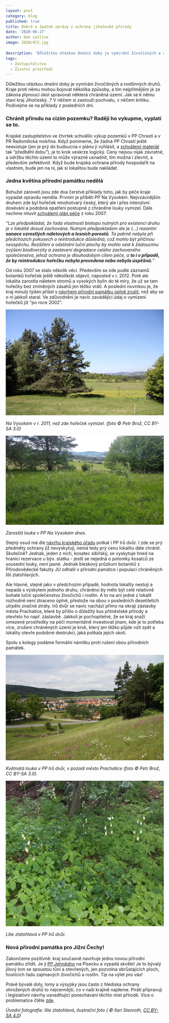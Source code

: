 ```yaml
---
layout: post
category: blog
published: true
title: Dobré a špatné zprávy z ochrany jihočeské přírody
date: '2020-06-27'
author: Dan Leština
image: 2020/dl5.jpg

description: 'Důležitou otázkou dnešní doby je vymírání živočišných a rostlinných druhů. Kraje proti němu mohou bojovat několika způsoby, a tím nejpřímějším je ze zákona plynoucí úkol spravovat některá chráněná území.'
tags:
  - Zastupitelstvo
  - Životní prostředí
---
```

Důležitou otázkou dnešní doby je vymírání živočišných a rostlinných druhů. Kraje proti němu mohou bojovat několika způsoby, a tím nejpřímějším je ze zákona plynoucí úkol spravovat některá chráněná území. Jak se k němu staví kraj Jihočeský…? V něčem si zaslouží pochvalu, v něčem kritiku. Podívejme se na příklady z posledních dní.

### Chránit přírodu na cizím pozemku? Raději ho vykupme, vyplatí se to.
Krajské zastupitelstvo ve čtvrtek schválilo výkup pozemků v PP Chrastí a v PR Radomilická mokřina. Když pomineme, 
že žádná PP Chrastí ještě neexistuje (jen je prý do budoucna v plánu ji vyhlásit, a 
[schválený materiál](https://www.kraj-jihocesky.cz/sites/default/files//ku_usneseni/Zastupitelstvo/2020-06-25/Navrhy/190-ZK-20.doc) tak “předběhl dobu”), je to krok veskrze logický. Ceny nejsou nijak závratné, a údržbu těchto území to může výrazně usnadnit, tím možná i zlevnit, a především zefektivnit. Když bude krajská ochrana přírody hospodařit na vlastním, bude jen na ní, jak si lokalitou bude nakládat. 

### Jedna květina přírodní památku nedělá
Bohužel zároveň jsou zde dva čerstvé příklady toho, jak by péče kraje vypadat opravdu neměla. 
Prvním je příběh PP Na Vysokém. Nejvzácnějším druhem zde byl hořeček mnohotvarý český, 
který ale i přes intenzivní dosévání a podobná opatření postupně z chráněné louky vymizel. Dále nechme mluvit 
[schválený plán péče](https://zp.kraj-jihocesky.cz/_files/f615/files/plany_pece/okres_ST/PLP_Na_Vysokem_PP.pdf) z roku 2007:

*“Lze předpokládat, že řada vlastností biotopu nutných pro existenci druhu je v lokalitě dosud zachována. 
Nutným předpokladem ale je (...) razantní **sanace vzrostlých náletových a lesních porostů**. Ta patrně nebyla při předchozích
 pokusech o reintrodukce důsledná, což mohlo být příčinou neúspěchu. Rozšíření a odstínění luční plochy by mohlo vést k žádoucímu 
 zvýšení biodiverzity a zastavení degradace celého zachovaného společenstva, jehož ochrana je dlouhodobým cílem péče, a **to 
 i v případě, že by reintrodukce hořečku nebyla provedena nebo nebyla úspěšná.**”*
 
Od roku 2007 se stalo několik věcí. Především se zde podle záznamů botaniků hořeček ještě několikrát objevil, 
naposled v r. 2012. Poté ale lokalita zarostla náletem stromů a vysokých bylin do té míry, že už se tam hořečky 
bez zmíněných zásahů jen těžko vrátí. A poslední novinkou je, že kraj minulý týden přišel s 
[návrhem přírodní památku úplně zrušit](https://edesky.cz/dokument/3954063), než aby se o ni jakkoli staral. Ve zdůvodnění je navíc zavádějící údaj o vymizení hořečků již “po roce 2002”.
 
![Na Vysokém v r. 2011.](/assets/img/2020/dl6.jpg)

*Na Vysokém v r. 2011, než zde hořeček vymizel. (foto © Petr Brož, CC BY-SA 3.0)*

![Zarostlá louka v PP Na Vysokém dnes.](/assets/img/2020/dl7.jpg)

*Zarostlá louka v PP Na Vysokém dnes.*

Stejný osud má dle [návrhu krajského úřadu](https://edesky.cz/dokument/3954064) potkat i PP Irů dvůr. I zde se prý předměty ochrany již nevyskytují, nemá tedy prý cenu lokalitu dále chránit. Skutečně? Jednak, jeden z nich, kosatec sibiřský, se vyskytuje hned na hranici rezervace u býv. statku - jestli se nejedná o potomky kosatců ze sousední louky, není jasné. Jednak bleskový průzkum botaniků z Přírodovědecké fakulty JU odhalil v přírodní památce i populaci chráněných lilií zlatohlavých. 

Ale hlavně, stejně jako v předchozím případě, hodnota lokality nestojí a nepadá s výskytem jednoho druhu, chráněno by mělo být celé relativně bohaté luční společenstvo živočichů i rostlin. A to na ani jedné z lokalit rozhodně není ztraceno úplně, přestože na obou v posledních desetiletích utrpělo značné ztráty. Irů dvůr se navíc nachází přímo na okraji zástavby města Prachatice, které by přišlo o důležitý kus příměstské přírody a otevřelo ho např. zástavbě. Jakkoli je pochopitelné, že se kraj snaží omezené prostředky na péči momentálně investovat jinam, kde je to potřeba více, zrušení chráněných území je krok, který jen těžko půjde vzít zpět a lokality otevře podobné destrukci, jaká potkala jejich okolí.

Spolu s kolegy podáme formální námitku proti rušení obou přírodních památek.

![Květnatá louka v PP Irů dvůr, v pozadí město Prachatice (foto © Petr Brož, CC BY-SA 3.0).](/assets/img/2020/dl8.jpg)

*Květnatá louka v PP Irů dvůr, v pozadí město Prachatice (foto © Petr Brož, CC BY-SA 3.0).*

![Lilie zlatohlavá v PP Irů dvůr.](/assets/img/2020/dl9.jpg)

*Lilie zlatohlavá v PP Irů dvůr.*

### Nová přírodní památka pro Jižní Čechy!

Zakončeme pozitivně: kraj současně navrhuje jednu novou přírodní památku zřídit. Je jí [PP Jehnědno](https://zp.kraj-jihocesky.cz/_files/f615/files/pp/plan_pece_pp_jehnedno_2019-28_opraveny.pdf) na Písecku a vypadá skvěle! Je to bývalý jílový lom se spoustou tůní a otevřených, jen pozvolna obrůstajících ploch, hostících řadu zajímavých živočichů a rostlin. Tip na výlet pro vás! 

Právě bývalé doly, lomy a výsypky jsou často z hlediska ochrany ohrožených druhů to nejcennější, co v naší krajině najdeme. 
Piráti připravují i legislativní návrhy usnadňující ponechávání těchto míst přírodě. Více o problematice čtěte [zde](http://www.calla.cz/data/hl_stranka/ostatni/sbornik_2_vydani_2015_web.pdf).

*Úvodní fotografie: lilie zlatohlavá, ilustrační foto ( © Ilari Stenroth, [CC BY-SA 4.0](https://creativecommons.org/licenses/by-sa/4.0/deed.en))*
